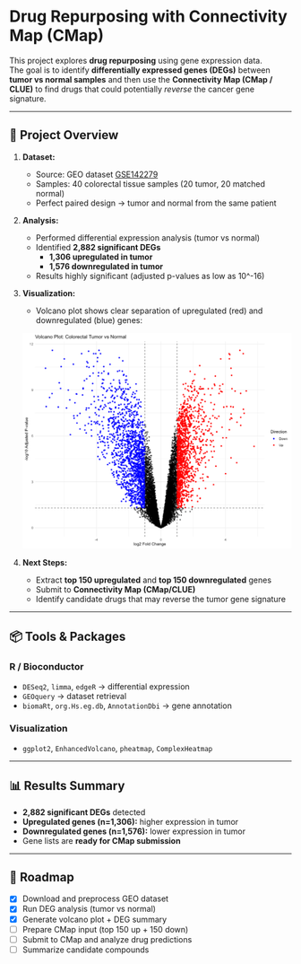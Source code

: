 # Drug Repurposing with Connectivity Map (CMap)

This project explores **drug repurposing** using gene expression data.  
The goal is to identify **differentially expressed genes (DEGs)** between **tumor vs normal samples** and then use the **Connectivity Map (CMap / CLUE)** to find drugs that could potentially *reverse* the cancer gene signature.  

---

## 🚀 Project Overview
1. **Dataset:**  
   - Source: GEO dataset [GSE142279](https://www.ncbi.nlm.nih.gov/geo/query/acc.cgi?acc=GSE142279)  
   - Samples: 40 colorectal tissue samples (20 tumor, 20 matched normal)  
   - Perfect paired design → tumor and normal from the same patient  

2. **Analysis:**  
   - Performed differential expression analysis (tumor vs normal)  
   - Identified **2,882 significant DEGs**  
     - **1,306 upregulated in tumor**  
     - **1,576 downregulated in tumor**  
   - Results highly significant (adjusted p-values as low as 10^-16)  

3. **Visualization:**  
   - Volcano plot shows clear separation of upregulated (red) and downregulated (blue) genes:  

   ![Volcano Plot](figures/volcano_plot.png)

4. **Next Steps:**  
   - Extract **top 150 upregulated** and **top 150 downregulated** genes  
   - Submit to **Connectivity Map (CMap/CLUE)**  
   - Identify candidate drugs that may reverse the tumor gene signature  

---

## 📦 Tools & Packages
### R / Bioconductor
- `DESeq2`, `limma`, `edgeR` → differential expression  
- `GEOquery` → dataset retrieval  
- `biomaRt`, `org.Hs.eg.db`, `AnnotationDbi` → gene annotation  

### Visualization
- `ggplot2`, `EnhancedVolcano`, `pheatmap`, `ComplexHeatmap`  

---

## 📊 Results Summary
- **2,882 significant DEGs** detected  
- **Upregulated genes (n=1,306):** higher expression in tumor  
- **Downregulated genes (n=1,576):** lower expression in tumor  
- Gene lists are **ready for CMap submission**  

---

## 🔮 Roadmap
- [x] Download and preprocess GEO dataset  
- [x] Run DEG analysis (tumor vs normal)  
- [x] Generate volcano plot + DEG summary  
- [ ] Prepare CMap input (top 150 up + 150 down)  
- [ ] Submit to CMap and analyze drug predictions  
- [ ] Summarize candidate compounds  

